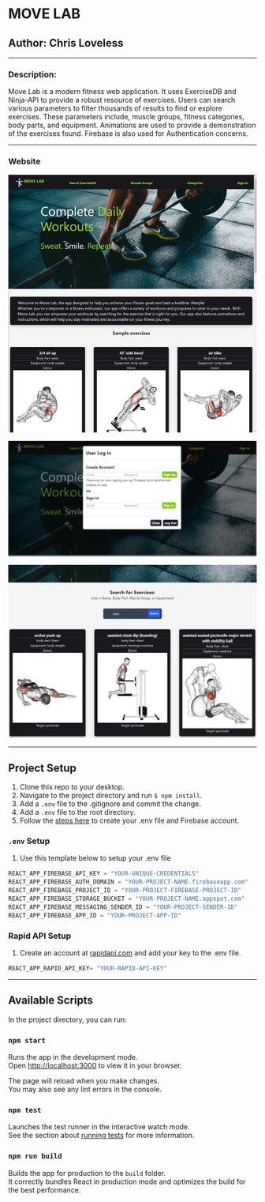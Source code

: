 # MOVE LAB

## Author: Chris Loveless

---
### Description: 

Move Lab is a modern fitness web application. It uses ExerciseDB and Ninja-API to provide a robust resource of exercises. Users can search various parameters to filter thousands of results to find or explore exercises. These parameters include, muscle groups, fitness categories, body parts, and equipment. Animations are used to provide a demonstration of the exercises found. Firebase is also used for Authentication concerns.

---

### Website 

![homepage](src/assets/img/homepage.jpg)

![sign up](src/assets/img/signup.jpg)

![demo page](src/assets/img/demopage.jpg)

---

## Project Setup 

1. Clone this repo to your desktop.
2. Navigate to the project directory and run `$ npm install`.
3. Add a `.env` file to the .gitignore and commit the change.
4. Add a `.env` file to the root directory.
5. Follow the [steps here](https://www.learnhowtoprogram.com/react/react-with-nosql/adding-firebase-to-react) to create your .env file and Firebase account.


### `.env` Setup

1. Use this template below to setup your .env file

```js
REACT_APP_FIREBASE_API_KEY = "YOUR-UNIQUE-CREDENTIALS"
REACT_APP_FIREBASE_AUTH_DOMAIN = "YOUR-PROJECT-NAME.firebaseapp.com"
REACT_APP_FIREBASE_PROJECT_ID = "YOUR-PROJECT-FIREBASE-PROJECT-ID"
REACT_APP_FIREBASE_STORAGE_BUCKET = "YOUR-PROJECT-NAME.appspot.com"
REACT_APP_FIREBASE_MESSAGING_SENDER_ID = "YOUR-PROJECT-SENDER-ID"
REACT_APP_FIREBASE_APP_ID = "YOUR-PROJECT-APP-ID"
```
### Rapid API Setup

1. Create an account at [rapidapi.com](https://rapidapi.com/) and add your key to the .env file.

```js
REACT_APP_RAPID_API_KEY= "YOUR-RAPID-API-KEY"
```

---

## Available Scripts

In the project directory, you can run:

### `npm start`

Runs the app in the development mode.\
Open [http://localhost:3000](http://localhost:3000) to view it in your browser.

The page will reload when you make changes.\
You may also see any lint errors in the console.

### `npm test`

Launches the test runner in the interactive watch mode.\
See the section about [running tests](https://facebook.github.io/create-react-app/docs/running-tests) for more information.

### `npm run build`

Builds the app for production to the `build` folder.\
It correctly bundles React in production mode and optimizes the build for the best performance.






